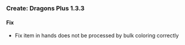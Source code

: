 ### Create: Dragons Plus 1.3.3

#### Fix
- Fix item in hands does not be processed by bulk coloring correctly
